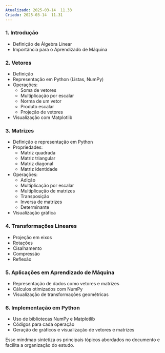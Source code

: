 ```yaml
---
Atualizado: 2025-03-14  11.33
Criado: 2025-03-14  11.31
---
```


### 1. **Introdução**

- Definição de Álgebra Linear
- Importância para o Aprendizado de Máquina

### 2. **Vetores**

- Definição
- Representação em Python (Listas, NumPy)
- Operações:
    - Soma de vetores
    - Multiplicação por escalar
    - Norma de um vetor
    - Produto escalar
    - Projeção de vetores
- Visualização com Matplotlib

### 3. **Matrizes**

- Definição e representação em Python
- Propriedades:
    - Matriz quadrada
    - Matriz triangular
    - Matriz diagonal
    - Matriz identidade
- Operações:
    - Adição
    - Multiplicação por escalar
    - Multiplicação de matrizes
    - Transposição
    - Inversa de matrizes
    - Determinante
- Visualização gráfica

### 4. **Transformações Lineares**

- Projeção em eixos
- Rotações
- Cisalhamento
- Compressão
- Reflexão

### 5. **Aplicações em Aprendizado de Máquina**

- Representação de dados como vetores e matrizes
- Cálculos otimizados com NumPy
- Visualização de transformações geométricas

### 6. **Implementação em Python**

- Uso de bibliotecas NumPy e Matplotlib
- Códigos para cada operação
- Geração de gráficos e visualização de vetores e matrizes

Esse mindmap sintetiza os principais tópicos abordados no documento e facilita a organização do estudo.